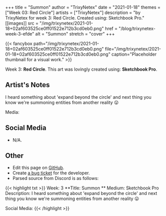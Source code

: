 +++
title =       "Summon"
author =      "TrixyNetex"
date =        "2021-01-18"
themes =      ["Week 03: Red Circle"]
artists =     ["TrixyNetex"]
description = "by TrixyNetex for week 3: Red Circle. Created using: Sketchbook Pro."
[[images]]
              src = "/img/trixynetex/2021-01-18+02af603525ce0ff01522e712b3cd0eb0.png"
              href = "/blog/trixynetex-week-3-efde"
              alt = "Summon"
              stretch = "cover"
+++


{{< fancybox path="/img/trixynetex/2021-01-18+02af603525ce0ff01522e712b3cd0eb0.png" file="/img/trixynetex/2021-01-18+02af603525ce0ff01522e712b3cd0eb0.png" caption="Placeholder thumbnail for a visual work." >}}


Week 3: **Red Circle**. This art was lovingly created using: **Sketchbook Pro**.

## Artist's Notes

I heard something about 'expand beyond the circle' and next thing you know we're summoning entities from another reality 😛 

Media:

## Social Media

- N/A.

## Other

- Edit this page on [GitHub](https://github.com/teaminkling/web-refresh/edit/main/content/blog/trixynetex-week-3-efde.md).
- Create [a bug ticket](https://github.com/teaminkling/web-refresh/issues/new?assignees=&labels=bug&template=problem-report.md&title=) for the developer.
- Parsed source from Discord is as follows:

{{< highlight txt >}}
Week: 3
**Title:  Summon **
Medium: Sketchbook Pro
Description: I heard something about 'expand beyond the circle' and next thing you know we're summoning entities from another reality 😛 

Social Media:
{{< /highlight >}}